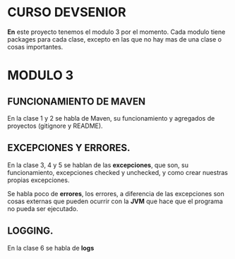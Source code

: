 # CURSO DEVSENIOR

**En** este proyecto tenemos el modulo 3 por el momento. Cada modulo tiene packages para cada clase, excepto en las que no hay mas de una clase o cosas importantes. 

# MODULO 3

## FUNCIONAMIENTO DE MAVEN
En la clase 1 y 2 se habla de Maven, su funcionamiento y agregados de proyectos (gitignore y README). 

## EXCEPCIONES Y ERRORES. 
En la clase 3, 4 y 5 se hablan de las **excepciones**, que son, su funcionamiento, excepciones checked y unchecked, y como crear nuestras propias excepciones. 

Se habla poco de **errores**, los errores, a diferencia de las excepciones son cosas externas que pueden ocurrir con la **JVM** que hace que el programa no pueda ser ejecutado. 

## LOGGING.
En la clase 6 se habla de **logs**

